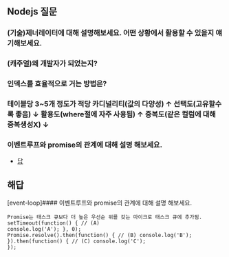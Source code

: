 ## Nodejs 질문

### (기술)제너레이터에 대해 설명해보세요. 어떤 상황에서 활용할 수 있을지 얘기해보세요.



### (캐주얼)왜 개발자가 되었는지?

### 인덱스를 효율적으로 거는 방법은?

### 테이블당 3~5개 정도가 적당 카디널리티(값의 다양성) ↑ 선택도(고유할수록 좋음) ↓ 활용도(where절에 자주 사용됨) ↑ 중복도(같은 컬럼에 대해 중복생성X) ↓

### 이벤트루프와 promise의 관계에 대해 설명 해보세요.
- <a href="event-loop">답</a> 













## 해답
[event-loop]#### 이벤트루프와 promise의 관계에 대해 설명 해보세요.

```
Promise는 태스크 큐보다 더 높은 우선순 위를 갖는 마이크로 태스크 큐에 추가됨. setTimeout(function() { // (A)
console.log('A'); }, 0);
Promise.resolve().then(function() { // (B) console.log('B');
}).then(function() { // (C) console.log('C');
});
```
